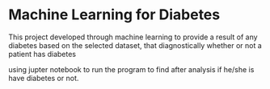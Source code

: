 # Machine Learning for Diabetes

This project developed through machine learning to provide a result of any diabetes based on the selected dataset, that diagnostically whether or not a patient has diabetes

using jupter notebook to run the program
to find after analysis if he/she is have diabetes or not.
